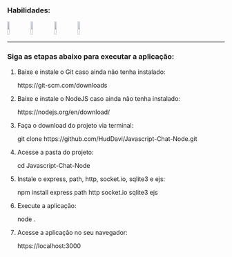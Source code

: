 <h3>Habilidades:</h3>
<div display="inline-block">
<img height="30px" width="10%" src="https://img.shields.io/badge/HTML-239120?style=for-the-badge&logo=html5&logoColor=white">
<img height="30px" width="10%" src="https://img.shields.io/badge/CSS-239120?&style=for-the-badge&logo=css3&logoColor=white">
<img height="30px" width="10%" src="https://img.shields.io/badge/JavaScript-323330?style=for-the-badge&logo=javascript&logoColor=F7DF1E">
<img height="30px" width="10%" src="https://img.shields.io/badge/Node.js-43853D?style=for-the-badge&logo=node.js&logoColor=white">
</div>
<hr>
<h3>Siga as etapas abaixo para executar a aplicação:</h3>
<ol>
<li>Baixe e instale o Git caso ainda não tenha instalado:</li>
<p>https://git-scm.com/downloads</p>
<li>Baixe e instale o NodeJS caso ainda não tenha instalado:</li>
<p>https://nodejs.org/en/download/</p>
<li>Faça o download do projeto via terminal:</li>
<p>git clone https://github.com/HudDavi/Javascript-Chat-Node.git</p>
<li>Acesse a pasta do projeto:</li>
<p>cd Javascript-Chat-Node</p>
<li>Instale o express, path, http, socket.io, sqlite3 e ejs:</li>
<p>npm install express path http socket.io sqlite3 ejs</p>
<li>Execute a aplicação:</li>
<p>node .</p>
<li>Acesse a aplicação no seu navegador:</li>
<p>https://localhost:3000</p>
</ol>
